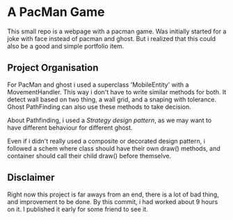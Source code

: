 # A PacMan Game
This small repo is a webpage with a pacman game.
Was initially started for a joke with face instead of pacman and ghost.
But i realized that this could also be a good and simple portfolio item.

## Project Organisation
For PacMan and ghost i used a superclass 'MobileEntity' with a MovementHandler.
This way i don't have to write similar methods for both.
It detect wall based on two thing, a wall grid, and a snaping with tolerance.
Ghost PathFinding can also use these methods to take decision.

About Pathfinding, i used a *Strategy design pattern*, as we may want to have different behaviour for different ghost.

Even if i didn't really used a composite or decorated design pattern, i followed a schem where class should have their own draw() methods, and container should call their child draw() before themselve.

## Disclaimer
Right now this project is far aways from an end,
there is a lot of bad thing, and improvement to be done.
By this commit, i had worked about 9 hours on it.
I published it early for some friend to see it.